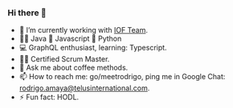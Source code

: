 ### Hi there 👋

- 🚀 I’m currently working with [IOF Team](https://github.com/orgs/telus/teams/iof-door-dev-team).
- 🧙‍♂️ Java 🌽 Javascript 🐍 Python
- 💻 GraphQL enthusiast, learning: Typescript.
- 🐱‍🏍 Certified Scrum Master.
- 💬 Ask me about coffee methods.
- 📫 How to reach me: go/meetrodrigo, ping me in Google Chat: rodrigo.amaya@telusinternational.com.
- ⚡ Fun fact: HODL.
